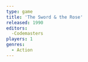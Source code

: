 ```yaml
---
type: game
title: 'The Sword & the Rose'
released: 1990
editors: 
  -Codemasters
players: 1
genres:
  - Action
---
```

